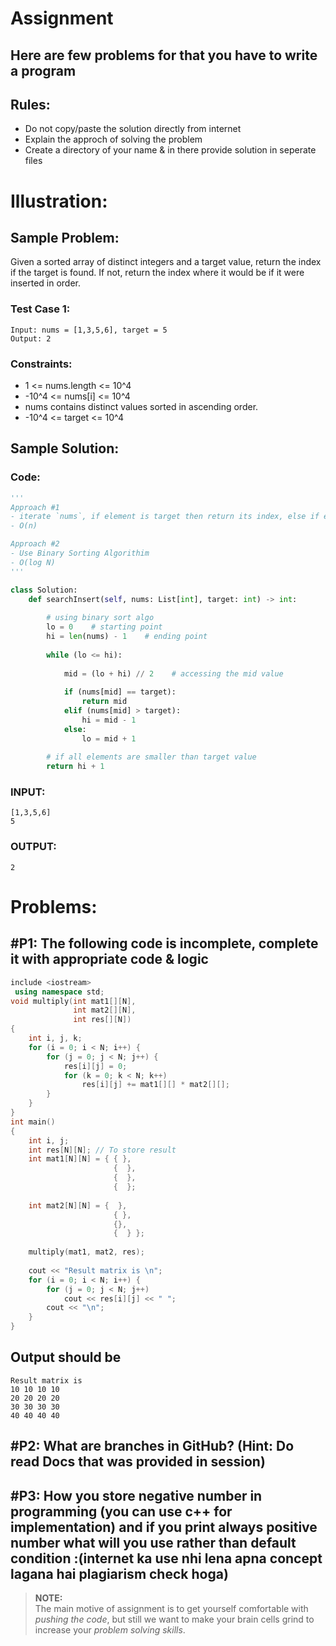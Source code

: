 # Assignment
## Here are few problems for that you have to write a program
## Rules:
- Do not copy/paste the solution directly from internet
- Explain the approch of solving the problem
- Create a directory of your name & in there provide solution in seperate files

# Illustration:
## Sample Problem:
Given a sorted array of distinct integers and a target value, return the index if the target is found. If not, return the index where it would be if it were inserted in order.

### Test Case 1:
```
Input: nums = [1,3,5,6], target = 5
Output: 2
```
### Constraints:
- 1 <= nums.length <= 10^4
- -10^4 <= nums[i] <= 10^4
- nums contains distinct values sorted in ascending order.
- -10^4 <= target <= 10^4

## Sample Solution:
### Code:
```py
'''
Approach #1
- iterate `nums`, if element is target then return its index, else if element exceeds target then return its index
- O(n)

Approach #2
- Use Binary Sorting Algorithim
- O(log N)
'''

class Solution:
    def searchInsert(self, nums: List[int], target: int) -> int:
        
        # using binary sort algo
        lo = 0    # starting point
        hi = len(nums) - 1    # ending point
                
        while (lo <= hi):
            
            mid = (lo + hi) // 2    # accessing the mid value
            
            if (nums[mid] == target):
                return mid
            elif (nums[mid] > target):
                hi = mid - 1
            else:
                lo = mid + 1
        
        # if all elements are smaller than target value
        return hi + 1
```

### INPUT:
```
[1,3,5,6]
5
```

### OUTPUT:
```
2
```
# Problems:
## #P1: The following code is incomplete, complete it with appropriate code & logic
```cpp
include <iostream>
 using namespace std;
void multiply(int mat1[][N],
              int mat2[][N],
              int res[][N])
{
    int i, j, k;
    for (i = 0; i < N; i++) {
        for (j = 0; j < N; j++) {
            res[i][j] = 0;
            for (k = 0; k < N; k++)
                res[i][j] += mat1[][] * mat2[][];
        }
    }
}
int main()
{
    int i, j;
    int res[N][N]; // To store result
    int mat1[N][N] = { { },
                       {  },
                       {  },
                       {  };
 
    int mat2[N][N] = {  },
                       { },
                       {},
                       {  } };
 
    multiply(mat1, mat2, res);
 
    cout << "Result matrix is \n";
    for (i = 0; i < N; i++) {
        for (j = 0; j < N; j++)
            cout << res[i][j] << " ";
        cout << "\n";
    }
}
``` 
## Output should be
```
Result matrix is 
10 10 10 10 
20 20 20 20 
30 30 30 30 
40 40 40 40
```

## #P2: What are branches in GitHub? (Hint: Do read Docs that was provided in session)

## #P3: How you store negative number in programming (you can use c++ for implementation) and if you print always positive number what will you use rather than default condition :(internet ka use nhi lena apna concept lagana hai  plagiarism‌ check hoga)

>**NOTE:** <br> The main motive of assignment is to get yourself comfortable with *pushing the code*, but still we want to make your brain cells grind to increase your *problem solving skills*.